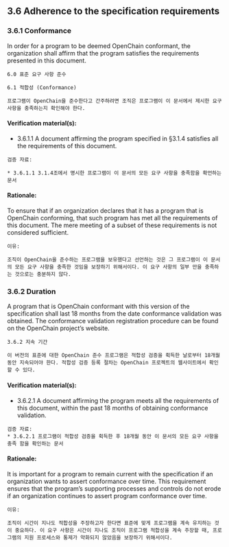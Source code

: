 ## 3.6 Adherence to the specification requirements

### 3.6.1 Conformance
In order for a program to be deemed OpenChain conformant, the organization shall affirm that the program satisfies the requirements presented in this document.

~~~
6.0 표준 요구 사항 준수

6.1	적합성 (Conformance)

프로그램이 OpenChain을 준수한다고 간주하려면 조직은 프로그램이 이 문서에서 제시한 요구 사항을 충족하는지 확인해야 한다.
~~~

#### Verification material(s):
* 3.6.1.1 A document affirming the program specified in §3.1.4 satisfies all the requirements of this document.

~~~
검증 자료:

* 3.6.1.1 3.1.4조에서 명시한 프로그램이 이 문서의 모든 요구 사항을 충족함을 확언하는 문서
~~~

#### Rationale:
To ensure that if an organization declares that it has a program that is OpenChain conforming, that such program has met all the requirements of this document. The mere meeting of a subset of these requirements is not considered sufficient.

~~~
이유: 

조직이 OpenChain을 준수하는 프로그램을 보유했다고 선언하는 것은 그 프로그램이 이 문서의 모든 요구 사항을 충족한 것임을 보장하기 위해서이다. 이 요구 사항의 일부 만을 충족하는 것으로는 충분하지 않다.
~~~

### 3.6.2 Duration
A program that is OpenChain conformant with this version of the specification shall last 18 months from the date conformance validation was obtained. The conformance validation registration procedure can be found on the OpenChain project’s website.

~~~
3.6.2 지속 기간

이 버전의 표준에 대한 OpenChain 준수 프로그램은 적합성 검증을 획득한 날로부터 18개월 동안 지속되어야 한다. 적합성 검증 등록 절차는 OpenChain 프로젝트의 웹사이트에서 확인할 수 있다. 
~~~

#### Verification material(s):

* 3.6.2.1 A document affirming the program meets all the requirements of this document, within the past 18 months of obtaining conformance validation.

~~~
검증 자료:
* 3.6.2.1 프로그램이 적합성 검증을 획득한 후 18개월 동안 이 문서의 모든 요구 사항을 충족 함을 확인하는 문서
~~~

#### Rationale:
It is important for a program to remain current with the specification if an organization wants to assert conformance over time. This requirement ensures that the program’s supporting processes and controls do not erode if an organization continues to assert program conformance over time.

~~~
이유: 

조직이 시간이 지나도 적합성을 주장하고자 한다면 표준에 맞게 프로그램을 계속 유지하는 것이 중요하다. 이 요구 사항은 시간이 지나도 조직이 프로그램 적합성을 계속 주장할 때, 프로그램의 지원 프로세스와 통제가 약화되지 않았음을 보장하기 위해서이다. 
~~~
